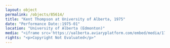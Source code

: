 ```yaml
---
layout: object
permalink: /objects/85614/
title: "Kent Thompson at University of Alberta, 1975"
date: "Performance Date::1975-01"
location: "University of Alberta (Edmonton)"
media: "<iframe src='https://ualberta.aviaryplatform.com/embed/media/173858' height='400' width='600'></iframe>"
rights: "<p>Copyright Not Evaluated</p>"
---
```


